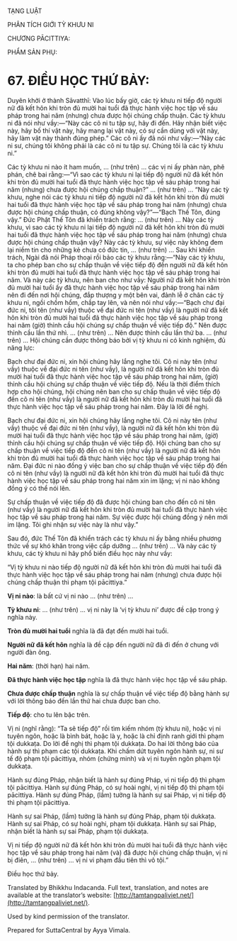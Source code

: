  

TẠNG LUẬT

PHÂN TÍCH GIỚI TỲ KHƯU NI

CHƯƠNG PĀCITTIYA:

PHẨM SẢN PHỤ:

# 67\. ĐIỀU HỌC THỨ BẢY:

Duyên khởi ở thành Sāvatthī: Vào lúc bấy giờ, các tỳ khưu ni tiếp độ người nữ đã kết hôn khi tròn đủ mười hai tuổi đã thực hành việc học tập về sáu pháp trong hai năm (nhưng) chưa được hội chúng chấp thuận. Các tỳ khưu ni đã nói như vầy:—“Này các cô ni tu tập sự, hãy đi đến. Hãy nhận biết việc này, hãy bố thí vật này, hãy mang lại vật này, có sự cần dùng với vật này, hãy làm vật này thành đúng phép.” Các cô ni ấy đã nói như vầy:—“Này các ni sư, chúng tôi không phải là các cô ni tu tập sự. Chúng tôi là các tỳ khưu ni.”

Các tỳ khưu ni nào ít ham muốn, … (như trên) … các vị ni ấy phàn nàn, phê phán, chê bai rằng:—“Vì sao các tỳ khưu ni lại tiếp độ người nữ đã kết hôn khi tròn đủ mười hai tuổi đã thực hành việc học tập về sáu pháp trong hai năm (nhưng) chưa được hội chúng chấp thuận?” … (như trên) … “Này các tỳ khưu, nghe nói các tỳ khưu ni tiếp độ người nữ đã kết hôn khi tròn đủ mười hai tuổi đã thực hành việc học tập về sáu pháp trong hai năm (nhưng) chưa được hội chúng chấp thuận, có đúng không vậy?”—“Bạch Thế Tôn, đúng vậy.” Đức Phật Thế Tôn đã khiển trách rằng: … (như trên) … Này các tỳ khưu, vì sao các tỳ khưu ni lại tiếp độ người nữ đã kết hôn khi tròn đủ mười hai tuổi đã thực hành việc học tập về sáu pháp trong hai năm (nhưng) chưa được hội chúng chấp thuận vậy? Này các tỳ khưu, sự việc này không đem lại niềm tin cho những kẻ chưa có đức tin, … (như trên) … Sau khi khiển trách, Ngài đã nói Pháp thoại rồi bảo các tỳ khưu rằng:—“Này các tỳ khưu, ta cho phép ban cho sự chấp thuận về việc tiếp độ đến người nữ đã kết hôn khi tròn đủ mười hai tuổi đã thực hành việc học tập về sáu pháp trong hai năm. Và này các tỳ khưu, nên ban cho như vầy: Người nữ đã kết hôn khi tròn đủ mười hai tuổi ấy đã thực hành việc học tập về sáu pháp trong hai năm nên đi đến nơi hội chúng, đắp thượng y một bên vai, đảnh lễ ở chân các tỳ khưu ni, ngồi chồm hổm, chắp tay lên, và nên nói như vầy:—“Bạch chư đại đức ni, tôi tên (như vầy) thuộc về đại đức ni tên (như vầy) là người nữ đã kết hôn khi tròn đủ mười hai tuổi đã thực hành việc học tập về sáu pháp trong hai năm (giờ) thỉnh cầu hội chúng sự chấp thuận về việc tiếp độ.” Nên được thỉnh cầu lần thứ nhì. … (như trên) … Nên được thỉnh cầu lần thứ ba. … (như trên) … Hội chúng cần được thông báo bởi vị tỳ khưu ni có kinh nghiệm, đủ năng lực:

Bạch chư đại đức ni, xin hội chúng hãy lắng nghe tôi. Cô ni này tên (như vầy) thuộc về đại đức ni tên (như vầy), là người nữ đã kết hôn khi tròn đủ mười hai tuổi đã thực hành việc học tập về sáu pháp trong hai năm, (giờ) thỉnh cầu hội chúng sự chấp thuận về việc tiếp độ. Nếu là thời điểm thích hợp cho hội chúng, hội chúng nên ban cho sự chấp thuận về việc tiếp độ đến cô ni tên (như vầy) là người nữ đã kết hôn khi tròn đủ mười hai tuổi đã thực hành việc học tập về sáu pháp trong hai năm. Đây là lời đề nghị.

Bạch chư đại đức ni, xin hội chúng hãy lắng nghe tôi. Cô ni này tên (như vầy) thuộc về đại đức ni tên (như vầy), là người nữ đã kết hôn khi tròn đủ mười hai tuổi đã thực hành việc học tập về sáu pháp trong hai năm, (giờ) thỉnh cầu hội chúng sự chấp thuận về việc tiếp độ. Hội chúng ban cho sự chấp thuận về việc tiếp độ đến cô ni tên (như vầy) là người nữ đã kết hôn khi tròn đủ mười hai tuổi đã thực hành việc học tập về sáu pháp trong hai năm. Đại đức ni nào đồng ý việc ban cho sự chấp thuận về việc tiếp độ đến cô ni tên (như vầy) là người nữ đã kết hôn khi tròn đủ mười hai tuổi đã thực hành việc học tập về sáu pháp trong hai năm xin im lặng; vị ni nào không đồng ý có thể nói lên.

Sự chấp thuận về việc tiếp độ đã được hội chúng ban cho đến cô ni tên (như vầy) là người nữ đã kết hôn khi tròn đủ mười hai tuổi đã thực hành việc học tập về sáu pháp trong hai năm. Sự việc được hội chúng đồng ý nên mới im lặng. Tôi ghi nhận sự việc này là như vậy.”

Sau đó, đức Thế Tôn đã khiển trách các tỳ khưu ni ấy bằng nhiều phương thức về sự khó khăn trong việc cấp dưỡng … (như trên) … Và này các tỳ khưu, các tỳ khưu ni hãy phổ biến điều học này như vầy:

“Vị tỳ khưu ni nào tiếp độ người nữ đã kết hôn khi tròn đủ mười hai tuổi đã thực hành việc học tập về sáu pháp trong hai năm (nhưng) chưa được hội chúng chấp thuận thì phạm tội pācittiya.”

**Vị ni nào**: là bất cứ vị ni nào … (như trên) …

**Tỳ khưu ni**: … (như trên) … vị ni này là ‘vị tỳ khưu ni’ được đề cập trong ý nghĩa này.

**Tròn đủ mười hai tuổi** nghĩa là đã đạt đến mười hai tuổi.

**Người nữ đã kết hôn** nghĩa là đề cập đến người nữ đã đi đến ở chung với người đàn ông.

**Hai năm**: (thời hạn) hai năm.

**Đã thực hành việc học tập** nghĩa là đã thực hành việc học tập về sáu pháp.

**Chưa được chấp thuận** nghĩa là sự chấp thuận về việc tiếp độ bằng hành sự với lời thông báo đến lần thứ hai chưa được ban cho.

**Tiếp độ**: cho tu lên bậc trên.

Vị ni (nghĩ rằng): “Ta sẽ tiếp độ” rồi tìm kiếm nhóm (tỳ khưu ni), hoặc vị ni tuyên ngôn, hoặc là bình bát, hoặc là y, hoặc là chỉ định ranh giới thì phạm tội dukkaṭa. Do lời đề nghị thì phạm tội dukkaṭa. Do hai lời thông báo của hành sự thì phạm các tội dukkaṭa. Khi chấm dứt tuyên ngôn hành sự, ni sư tế độ phạm tội pācittiya, nhóm (chứng minh) và vị ni tuyên ngôn phạm tội dukkaṭa.

Hành sự đúng Pháp, nhận biết là hành sự đúng Pháp, vị ni tiếp độ thì phạm tội pācittiya. Hành sự đúng Pháp, có sự hoài nghi, vị ni tiếp độ thì phạm tội pācittiya. Hành sự đúng Pháp, (lầm) tưởng là hành sự sai Pháp, vị ni tiếp độ thì phạm tội pācittiya.

Hành sự sai Pháp, (lầm) tưởng là hành sự đúng Pháp, phạm tội dukkaṭa. Hành sự sai Pháp, có sự hoài nghi, phạm tội dukkaṭa. Hành sự sai Pháp, nhận biết là hành sự sai Pháp, phạm tội dukkaṭa.

Vị ni tiếp độ người nữ đã kết hôn khi tròn đủ mười hai tuổi đã thực hành việc học tập về sáu pháp trong hai năm (và) đã được hội chúng chấp thuận, vị ni bị điên, … (như trên) … vị ni vi phạm đầu tiên thì vô tội.”

Điều học thứ bảy.

Translated by Bhikkhu Indacanda. Full text, translation, and notes are available at the translator’s website: [http://tamtangpaliviet.net/](http://tamtangpaliviet.net/).

Used by kind permission of the translator.

Prepared for SuttaCentral by Ayya Vimala.